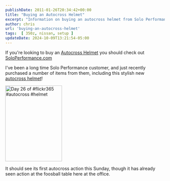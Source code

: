 ```yaml
---
publishDate: 2011-01-26T20:34:42+00:00
title: "Buying an Autocross Helmet"
excerpt: "Information on buying an autocross helmet from Solo Performance Specialties"
author: chris
url: 'buying-an-autocross-helmet'
tags:  [ 350z, nissan, setup ] 
updateDate: 2024-10-09T13:21:54-05:00
---
```


If you're looking to buy an [Autocross Helmet](https://soloperformance.com/collections/helmets-and-accessories) you should check out [SoloPerformance.com](https://www.soloperformance.com)

I've been a long time Solo Performance customer, and just recently purchased a number of items from them, including this stylish new [autocross helmet](https://soloperformance.com/collections/helmets-and-accessories)!

<a href="https://www.flickr.com/photos/chammond/5390956023/"><img border="0" alt="Day 26 of #flickr365 #autocross #helmet" src="https://farm6.static.flickr.com/5296/5390956023_41ce9910af_m.jpg" width="179" height="240" /></a>

It should see its first autocross action this Sunday, though it has already seen action at the foosball table here at the office.

